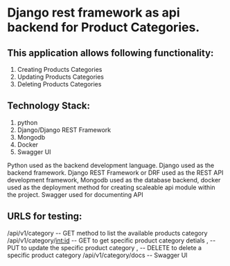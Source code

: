 # Django rest framework as api backend for Product Categories.

## This application allows following functionality:

01. Creating Products Categories
02. Updating Products Categories
03. Deleting Products Categories


## Technology Stack:
01. python
02. Django/Django REST Framework
03. Mongodb
04. Docker
05. Swagger UI

Python used as the backend development language. Django used as the backend framework. Django REST Framework or DRF used as the REST API development framework, 
Mongodb used as the database backend, docker used as the deployment method for creating scaleable api module within the project.
Swagger used for documenting API


## URLS for testing:
/api/v1/category  -- GET method to list the available products category
/api/v1/category/<int:id>  -- GET to get specific product category detials , -- PUT to update the specific product category , -- DELETE to delete a specific product category
/api/v1/category/docs -- Swagger UI 